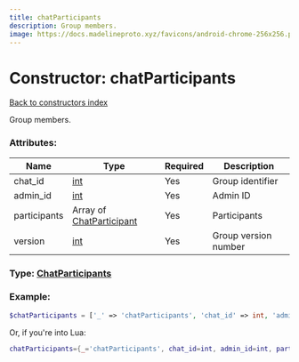 ```yaml
---
title: chatParticipants
description: Group members.
image: https://docs.madelineproto.xyz/favicons/android-chrome-256x256.png
---
```

# Constructor: chatParticipants  
[Back to constructors index](index.md)



Group members.

### Attributes:

| Name     |    Type       | Required | Description |
|----------|---------------|----------|-------------|
|chat\_id|[int](../types/int.md) | Yes|Group identifier|
|admin\_id|[int](../types/int.md) | Yes|Admin ID|
|participants|Array of [ChatParticipant](../types/ChatParticipant.md) | Yes|Participants|
|version|[int](../types/int.md) | Yes|Group version number|



### Type: [ChatParticipants](../types/ChatParticipants.md)


### Example:

```php
$chatParticipants = ['_' => 'chatParticipants', 'chat_id' => int, 'admin_id' => int, 'participants' => [ChatParticipant, ChatParticipant], 'version' => int];
```  


Or, if you're into Lua:

```lua
chatParticipants={_='chatParticipants', chat_id=int, admin_id=int, participants={ChatParticipant}, version=int}

```


